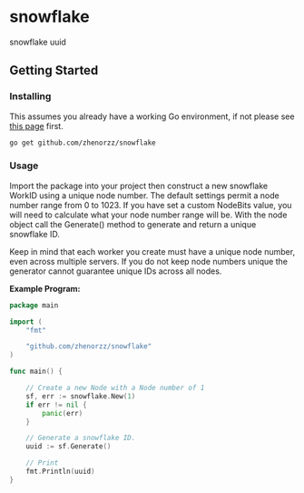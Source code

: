 # snowflake
snowflake uuid

## Getting Started

### Installing

This assumes you already have a working Go environment, if not please see
[this page](https://golang.org/doc/install) first.

```sh
go get github.com/zhenorzz/snowflake
```

### Usage

Import the package into your project then construct a new snowflake WorkID using a
unique node number. The default settings permit a node number range from 0 to 1023.
If you have set a custom NodeBits value, you will need to calculate what your
node number range will be. With the node object call the Generate() method to
generate and return a unique snowflake ID.

Keep in mind that each worker you create must have a unique node number, even
across multiple servers.  If you do not keep node numbers unique the generator
cannot guarantee unique IDs across all nodes.

**Example Program:**

```go
package main

import (
	"fmt"

	"github.com/zhenorzz/snowflake"
)

func main() {

	// Create a new Node with a Node number of 1
	sf, err := snowflake.New(1)
    if err != nil {
        panic(err)
    }

	// Generate a snowflake ID.
	uuid := sf.Generate()

	// Print
	fmt.Println(uuid)
}
```